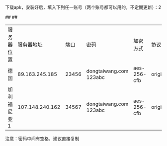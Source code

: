 下载apk，安装好后，填入下列任一账号（两个账号都可以用的，不定期更新）：2

<table>
    ## <tr>
        <td>服务器位置</td>
        <td>服务器地址</td>
        <td>端口</td>
         <td>密码</td>
        <td>加密方式</td>
        <td>协议	</td>
         <td>混淆</td>
    ## </tr>
    <tr>
        <td>德国</td>
        <td>89.163.245.185</td>
        <td>23456</td>
         <td>dongtaiwang.com 123abc</td>
        <td>aes-256-cfb</td>
        <td>origin</td>
         <td>plain</td>
    </tr>
        <tr>
        <td>加利福尼亚1</td>
        <td>107.148.240.162</td>
        <td>34567</td>
         <td>dongtaiwang.com 123abc</td>
        <td>aes-256-cfb</td>
        <td>origin</td>
         <td>plain</td>
    </tr>
</table>
注意：密码中间有空格，建议直接复制
